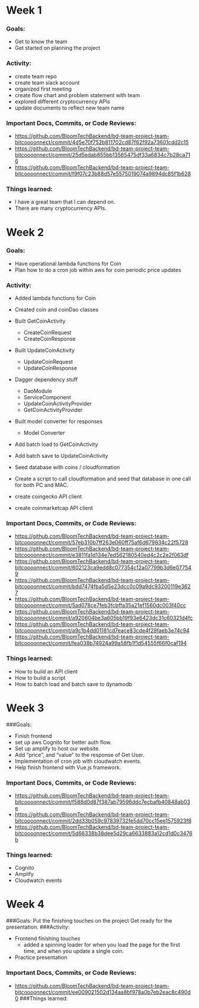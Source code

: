 # Week 1
### Goals:
* Get to know the team
* Get started on planning the project

### Activity: 
* create team repo
* create team slack account
* organized first meeting
* create flow chart and problem statement with team
* explored different cryptocurrency APIs
* update documents to reflect new team name

### Important Docs, Commits, or Code Reviews:
* https://github.com/BloomTechBackend/bd-team-project-team-bitcoooonnect/commit/4d5e70f752b811702cd87f62f92a73601cdd2c15
* https://github.com/BloomTechBackend/bd-team-project-team-bitcoooonnect/commit/25d5edab855bb13565475df33a6834c7b28ca716
* https://github.com/BloomTechBackend/bd-team-project-team-bitcoooonnect/commit/f9f07c23b88d57e5575019074a9894dc85f1b628

### Things learned:
* I have a great team that I can depend on.
* There are many cryptocurrency APIs.

# Week 2
### Goals:
* Have operational lambda functions for Coin
* Plan how to do a cron job within aws for coin periodic price updates

### Activity:   

* Added lambda functions for Coin

* Created coin and coinDao classes
* Built GetCoinActivity
  * CreateCoinRequest
  * CreateCoinResponse
* Built UpdateCoinActivity
  * UpdateCoinRequest
  * UpdateCoinResponse
* Dagger dependency stuff
  * DaoModule
  * ServiceComponent
  * UpdateCoinActivityProvider
  * GetCoinActivityProvider
* Built model converter for responses
  * Model Converter
* Add batch load to GetCoinActivity
* Add batch save to UpdateCoinActivity
* Seed database with coins / cloudformation
* Create a script to call cloudformation and seed that database in one call 
  for both PC and MAC.
* create coingecko API client
* create coinmarketcap API client

### Important Docs, Commits, or Code Reviews:
* https://github.com/BloomTechBackend/bd-team-project-team-bitcoooonnect/commit/57eb310b7ff263e060ff75af6d679834c22f5728
* https://github.com/BloomTechBackend/bd-team-project-team-bitcoooonnect/commit/e3811fa1d134e7ed562180540ed4c2c2e2f063df
* https://github.com/BloomTechBackend/bd-team-project-team-bitcoooonnect/commit/602123ca9edd8c077354c12a07799b3d6e077549
* https://github.com/BloomTechBackend/bd-team-project-team-bitcoooonnect/commit/bdd7474fba5d5e23dcc0c09a9dc93200119e3627
* https://github.com/BloomTechBackend/bd-team-project-team-bitcoooonnect/commit/5ad078ce7feb3fcbffa35a21ef1560dc003f40cc
* https://github.com/BloomTechBackend/bd-team-project-team-bitcoooonnect/commit/a920604be3a605bb19f93e6423dc31c60321d4fc
* https://github.com/BloomTechBackend/bd-team-project-team-bitcoooonnect/commit/a9c1b4dd01181cd7eace83cde4f28faeb3e74c94
* https://github.com/BloomTechBackend/bd-team-project-team-bitcoooonnect/commit/fea038b74924a99a58fb1f1d54555f66f0caf194
### Things learned:
* How to build an API client
* How to build a script
* How to batch load and batch save to dynamodb

# Week 3
###Goals:
* Finish frontend
* set up aws Cognito for better auth flow.
* Set up amplify to host our website.
* Add “price”, and “value” to the response of Get User.
* Implementation of cron job with cloudwatch events.
* Help finish frontend with Vue.js framework.


### Important Docs, Commits, or Code Reviews:
* https://github.com/BloomTechBackend/bd-team-project-team-bitcoooonnect/commit/f588d0d87f387ab79596ddc7ecbafb40848ab03e
* https://github.com/BloomTechBackend/bd-team-project-team-bitcoooonnect/commit/2dd33b059c97839732fe5dd70cc15ee1575923f8
* https://github.com/BloomTechBackend/bd-team-project-team-bitcoooonnect/commit/5d66338b38dee5d29ca6633883a12cd1d0c3476b
### Things learned:
* Cognito
* Amplify
* Cloudwatch events

# Week 4
###Goals:
Put the finishing touches on the project
Get ready for the presentation.
###Activity:
* Frontend finishing touches
  * added a spinning loader for when you load the page for the first time, and 
    when you update a single coin.
* Practice presentation
### Important Docs, Commits, or Code Reviews:
* https://github.com/BloomTechBackend/bd-team-project-team-bitcoooonnect/commit/ee009021502d134aa8bf978a0b7eb2eac8c490d0
###Things learned:

